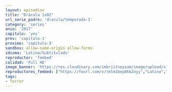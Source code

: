 ```yaml
---
layout: episodios
title: "Drácula 1x02"
url_serie_padre: 'dracula/temporada-1'
category: 'series'
anio: '2017'
capitulo: 'yes'
prev: 'capitulo-1'
proximo: 'capitulo-3'
sandbox: allow-same-origin allow-forms
idioma: 'Latino/Subtitulado'
reproductor: 'fembed'
calidad: 'Full HD'
image_banner: 'https://res.cloudinary.com/imbriitneysam/image/upload/v1546545022/reason1-banner-min.jpg'
reproductores_fembed: ["https://feurl.com/v/rmlm1bep8kk2nyy","Latino","https://mstream.space/doqy6ymv9na1","Latino","https://mstream.space/b0c390ar7zwr","Latino","https://feurl.com/v/w3zlwcn7dr0z1jz?hls4=yes","Subtitulado"]
tags:
- Terror
---
```











